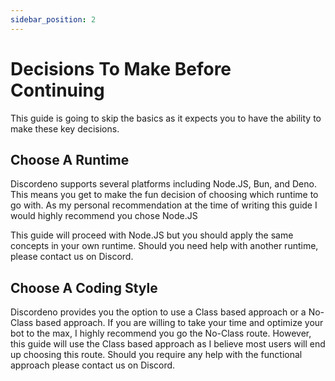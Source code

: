```yaml
---
sidebar_position: 2
---
```


# Decisions To Make Before Continuing

This guide is going to skip the basics as it expects you to have the ability to make these key decisions.

## Choose A Runtime

Discordeno supports several platforms including Node.JS, Bun, and Deno. This means you get to make the fun decision of choosing which runtime to go with. As my personal recommendation at the time of writing this guide I would highly recommend you chose Node.JS

This guide will proceed with Node.JS but you should apply the same concepts in your own runtime. Should you need help with another runtime, please contact us on Discord.

## Choose A Coding Style

Discordeno provides you the option to use a Class based approach or a No-Class based approach. If you are willing to take your time and optimize your bot to the max, I highly recommend you go the No-Class route. However, this guide will use the Class based approach as I believe most users will end up choosing this route. Should you require any help with the functional approach please contact us on Discord.

